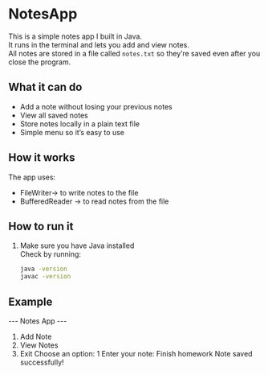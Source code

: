 # NotesApp

This is a simple notes app I built in Java.  
It runs in the terminal and lets you add and view notes.  
All notes are stored in a file called `notes.txt` so they’re saved even after you close the program.

## What it can do
- Add a note without losing your previous notes
- View all saved notes
- Store notes locally in a plain text file
- Simple menu so it’s easy to use

## How it works
The app uses:
- FileWriter→ to write notes to the file
- BufferedReader → to read notes from the file

## How to run it
1. Make sure you have Java installed  
   Check by running:
   ```bash
   java -version
   javac -version

##  Example

--- Notes App ---
1. Add Note
2. View Notes
3. Exit
Choose an option: 1
Enter your note: Finish homework
Note saved successfully!

   
